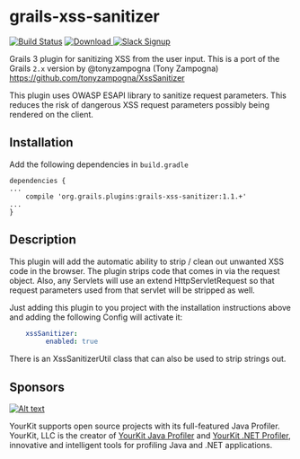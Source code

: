 # grails-xss-sanitizer

[![Build Status](https://travis-ci.org/rpalcolea/grails-xss-sanitizer.svg?branch=master)](https://travis-ci.org/rpalcolea/grails-xss-sanitizer)
[ ![Download](https://api.bintray.com/packages/rpalcolea/plugins/grails-xss-sanitizer/images/download.svg) ](https://bintray.com/rpalcolea/plugins/grails-xss-sanitizer/_latestVersion)
[![Slack Signup](http://slack-signup.grails.org/badge.svg)](http://slack-signup.grails.org)

Grails 3 plugin for sanitizing XSS from the user input. This is a port of the Grails `2.x` version by @tonyzampogna (Tony Zampogna) https://github.com/tonyzampogna/XssSanitizer

This plugin uses OWASP ESAPI library to sanitize request parameters. This reduces the risk of dangerous XSS request parameters possibly being rendered on the client.

Installation
----------

Add the following dependencies in `build.gradle`
```
dependencies {
...
    compile 'org.grails.plugins:grails-xss-sanitizer:1.1.+'
...
}
```

Description
----------

This plugin will add the automatic ability to strip / clean out unwanted XSS code in the browser. The plugin strips code that comes in via the request object. Also, any Servlets will use an extend HttpServletRequest so that request parameters used from that servlet will be stripped as well.

Just adding this plugin to you project with the installation instructions above and adding the following Config will activate it:

```yaml
	xssSanitizer:
	     enabled: true
```

There is an XssSanitizerUtil class that can also be used to strip strings out.

Sponsors
-------
[![Alt text](https://www.yourkit.com/images/yklogo.png "YourKit")](https://www.yourkit.com/.net/profiler/index.jsp)

YourKit supports open source projects with its full-featured Java Profiler.
YourKit, LLC is the creator of <a href="https://www.yourkit.com/java/profiler/index.jsp">YourKit Java Profiler</a>
and <a href="https://www.yourkit.com/.net/profiler/index.jsp">YourKit .NET Profiler</a>,
innovative and intelligent tools for profiling Java and .NET applications.
